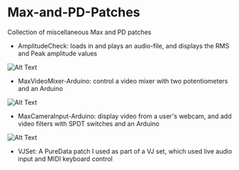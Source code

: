 # Max-and-PD-Patches
Collection of miscellaneous Max and PD patches   


* AmplitudeCheck: loads in and plays an audio-file, and displays the RMS and Peak amplitude values

![Alt Text](https://github.com/narner/Max-and-PD-Patches/raw/master/AmplitudeCheck/AmplitudeCheckInterface.png)

* MaxVideoMixer-Arduino: control a video mixer with two potentiometers and an Arduino

![Alt Text](https://github.com/narner/Max-and-PD-Patches/raw/master/MaxVideoMixer-Arduino/SerialInputReading/SimplePotentiometerInput.png)

* MaxCameraInput-Arduino: display video from a user's webcam, and add video filters with SPDT switches and an Arduino 

![Alt Text](https://github.com/narner/Max-and-PD-Patches/raw/master/MaxCameraInput-Arduino/MultipleToggleSwitches.png)




* VJSet: A PureData patch I used as part of a VJ set, which used live audio input and MIDI keyboard control
